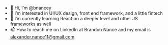 - 👋 Hi, I’m @bnancey
- 👀 I’m interested in UI/UX design, front end framework, and a little fintech
- 🌱 I’m currently learning React on a deeper level and other JS frameworks as well
- 📫 How to reach me on LinkedIn at Brandon Nance and my email is alexander.nance11@gmail.com

<!---
bnancey/bnancey is a ✨ special ✨ repository because its `README.md` (this file) appears on your GitHub profile.
You can click the Preview link to take a look at your changes.
--->
